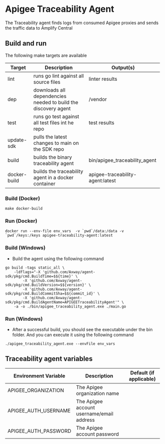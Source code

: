 # Apigee Traceability Agent

The Traceability agent finds logs from consumed Apigee proxies and sends the traffic data to Amplify Central

## Build and run

The following make targets are available

| Target       | Description                                                    | Output(s)                        |
|--------------|----------------------------------------------------------------|----------------------------------|
| lint         | runs go lint against all source files                          | linter results                   |
| dep          | downloads all dependencies needed to build the discovery agent | /vendor                          |
| test         | runs go test against all test files int he repo                | test results                     |
| update-sdk   | pulls the latest changes to main on the SDK repo               |                                  |
| build        | builds the binary traceability agent                           | bin/apigee_traceability_agent    |
| docker-build | builds the traceability agent in a docker container            | apigee-traceability-agent:latest |

### Build (Docker)

```
make docker-build
```

### Run (Docker)

```
docker run --env-file env_vars  -v `pwd`/data:/data -v `pwd`/keys:/keys apigee-traceability-agent:latest
```

### Build (Windows)

* Build the agent using the following command

```shell
go build -tags static_all \
    -ldflags="-X 'github.com/Axway/agent-sdk/pkg/cmd.BuildTime=$${time}' \
        -X 'github.com/Axway/agent-sdk/pkg/cmd.BuildVersion=$${version}' \
        -X 'github.com/Axway/agent-sdk/pkg/cmd.BuildCommitSha=$${commit_id}' \
        -X 'github.com/Axway/agent-sdk/pkg/cmd.BuildAgentName=APIGEETraceabilityAgent'" \
    -a -o ./bin/apigee_traceability_agent.exe ./main.go
```

### Run (Windows)

* After a successful build, you should see the executable under the bin folder.   And you can execute it using the following command

```shell
./apigee_traceability_agent.exe --envFile env_vars
```

## Traceability agent variables

| Environment Variable | Description                               | Default (if applicable) |
|----------------------|-------------------------------------------|-------------------------|
| APIGEE_ORGANIZATION  | The Apigee organization name              |                         |
| APIGEE_AUTH_USERNAME | The Apigee account username/email address |                         |
| APIGEE_AUTH_PASSWORD | The Apigee account password               |                         |
